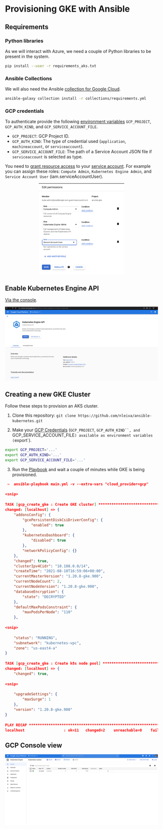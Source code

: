 # Provisioning GKE with Ansible

## Requirements

### Python libraries

As we will interact with Azure, we need a couple of Python libraries to be present in the system.

```bash
pip install --user -r requirements_aks.txt
```

### Ansible Collections

We will also need the Ansible [collection for Google Cloud](https://galaxy.ansible.com/google/cloud).

```bash
ansible-galaxy collection install -r collections/requirements.yml
```

### GCP credentials

To authenticate provide the following [environment variables](https://docs.ansible.com/ansible/latest/scenario_guides/guide_gce.html#providing-credentials-as-environment-variables) `GCP_PROJECT`, `GCP_AUTH_KIND`, and `GCP_SERVICE_ACCOUNT_FILE`.

- `GCP_PROJECT`: GCP Project ID.
- `GCP_AUTH_KIND`: The type of credential used (`application`, `machineaccount`, or `serviceaccount`).
- `GCP_SERVICE_ACCOUNT_FILE`: The path of a Service Account JSON file if `serviceaccount` is selected as type.

You need to [grant resource access](https://cloud.google.com/iam/docs/granting-changing-revoking-access#access-control-via-console) to your [service account](https://developers.google.com/identity/protocols/oauth2/service-account#creatinganaccount). For example you can assign these roles: `Compute Admin`, `Kubernetes Engine Admin`, and `Service Account User` (iam.serviceAccountUser).

<p align="center">
<img height="300" src="./pictures/iam_gke.png">
</p>

## Enable Kubernetes Engine API

[Via the console](https://console.cloud.google.com/apis/library/container.googleapis.com).

<p align="center">
<img src="./pictures/api_gke.png">
</p>

## Creating a new GKE Cluster

Follow these steps to provision an AKS cluster.

1. Clone this repository: `git clone https://github.com/nleiva/ansible-kubernetes.git`

2. Make your [GCP Credentials](https://cloud.google.com/docs/authentication/production) (`GCP_PROJECT`, `GCP_AUTH_KIND``, and `GCP_SERVICE_ACCOUNT_FILE`) available as environment variables (`export`).

```bash
export GCP_PROJECT='...'
export GCP_AUTH_KIND='...'
export GCP_SERVICE_ACCOUNT_FILE='...'
```

3. Run the [Playbook](main.yml) and wait a couple of minutes while GKE is being provisioned.

```json
 ⇨  ansible-playbook main.yml -v --extra-vars "cloud_provider=gcp"

<snip>

TASK [gcp_create_gke : Create GKE cluster] *****************************************************************************************************************************************************
changed: [localhost] => {
    "addonsConfig": {
        "gcePersistentDiskCsiDriverConfig": {
            "enabled": true
        },
        "kubernetesDashboard": {
            "disabled": true
        },
        "networkPolicyConfig": {}
    },
    "changed": true,
    "clusterIpv4Cidr": "10.108.0.0/14",
    "createTime": "2021-08-10T16:59:06+00:00",
    "currentMasterVersion": "1.20.8-gke.900",
    "currentNodeCount": 2,
    "currentNodeVersion": "1.20.8-gke.900",
    "databaseEncryption": {
        "state": "DECRYPTED"
    },
    "defaultMaxPodsConstraint": {
        "maxPodsPerNode": "110"
    },

<snip>

    "status": "RUNNING",
    "subnetwork": "kubernetes-vpc",
    "zone": "us-east4-a"
}

TASK [gcp_create_gke : Create k8s node pool] ***************************************************************************************************************************************************
changed: [localhost] => {
    "changed": true,

<snip>

    "upgradeSettings": {
        "maxSurge": 1
    },
    "version": "1.20.8-gke.900"
}

PLAY RECAP *************************************************************************************************************************************************************************************
localhost                  : ok=11   changed=2    unreachable=0    failed=0    skipped=4    rescued=0    ignored=0   

```

## GCP Console view

<p align="center">
<img src="./pictures/cluster_gke.png">
</p>